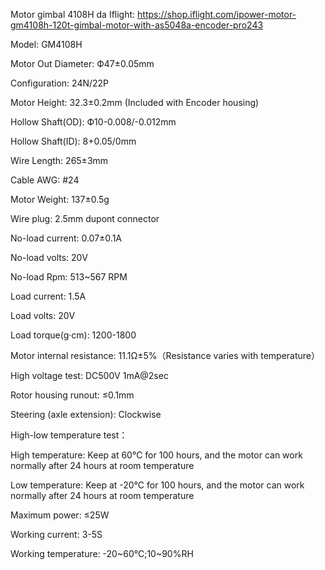 

Motor gimbal 4108H da Iflight: https://shop.iflight.com/ipower-motor-gm4108h-120t-gimbal-motor-with-as5048a-encoder-pro243  

Model: GM4108H 

Motor Out Diameter: Ф47±0.05mm 

Configuration: 24N/22P 

Motor Height: 32.3±0.2mm (Included with Encoder housing) 

Hollow Shaft(OD): Ф10-0.008/-0.012mm 

Hollow Shaft(ID): 8+0.05/0mm 

Wire Length: 265±3mm 

Cable AWG: #24 

Motor Weight: 137±0.5g 

Wire plug: 2.5mm dupont connector 

No-load current: 0.07±0.1A 

No-load volts: 20V 

No-load Rpm: 513~567 RPM 

Load current: 1.5A 

Load volts: 20V 

Load torque(g·cm): 1200-1800 

Motor internal resistance: 11.1Ω±5%（Resistance varies with temperature） 

High voltage test: DC500V 1mA@2sec 

Rotor housing runout: ≤0.1mm 

Steering (axle extension): Clockwise 

High-low temperature test： 

High temperature: Keep at 60℃ for 100 hours, and the motor can work normally after 24 hours at room temperature 

Low temperature: Keep at -20℃ for 100 hours, and the motor can work normally after 24 hours at room temperature 

Maximum power: ≤25W 

Working current: 3-5S 

Working temperature: -20~60℃;10~90%RH 